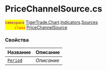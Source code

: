 
# PriceChannelSource.cs
<mark style="color:purple;">`namespace`</mark> [TigerTrade.Chart](../../../../TigerTrade.Chart.md).[Indicators](../../../../TigerTrade.Chart/Indicators.md).[Sources](../../../../TigerTrade.Chart/Indicators/Sources.md)  
<mark style="color:red;">&nbsp;&nbsp;&nbsp;&nbsp;&nbsp;&nbsp;&nbsp;&nbsp;`class`</mark> [PriceChannelSource](../PriceChannelSource.cs.md)

### Свойства
| Название | Описание |
| --- | --- |
| [`Period`](./Свойства/Period.md) | *Описание* |
